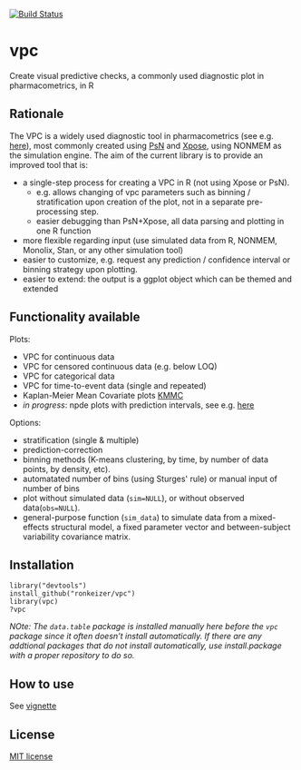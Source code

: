 [![Build Status](https://travis-ci.org/ronkeizer/vpc.svg?branch=master)](https://travis-ci.org/ronkeizer/vpc)

vpc
===

Create visual predictive checks, a commonly used diagnostic plot in pharmacometrics, in R 

## Rationale

The VPC is a widely used diagnostic tool in pharmacometrics (see e.g. [here](http://page-meeting.org/default.asp?abstract=1434)), most commonly created using [PsN](http://psn.sourceforge.net) and [Xpose](http://xpose.sourceforge.net), using NONMEM as the simulation engine. The aim of the current library is to provide an improved tool that is:

- a single-step process for creating a VPC in R (not using Xpose or PsN). 
  - e.g. allows changing of vpc parameters such as binning / stratification upon creation of the plot, not in a separate pre-processing step.
  - easier debugging than PsN+Xpose, all data parsing and plotting in one R function
- more flexible regarding input (use simulated data from R, NONMEM, Monolix, Stan, or any other simulation tool)
- easier to customize, e.g. request any prediction / confidence interval or binning strategy upon plotting.
- easier to extend: the output is a ggplot object which can be themed and extended

## Functionality available

Plots:
- VPC for continuous data
- VPC for censored continuous data (e.g. below LOQ)
- VPC for categorical data
- VPC for time-to-event data (single and repeated)
- Kaplan-Meier Mean Covariate plots [KMMC](http://page-meeting.org/pdf_assets/4280-2012-06%20PAGE%20KMMC.pdf)
- *in progress*: npde plots with prediction intervals, see e.g. [here](http://page-meeting.org/pdf_assets/9164-venise12_posternpde.pdf)

Options:
- stratification (single & multiple)
- prediction-correction
- binning methods (K-means clustering, by time, by number of data points, by density, etc).
- automatated number of bins (using Sturges' rule) or manual input of number of bins
- plot without simulated data (`sim=NULL`), or without observed data(`obs=NULL`).
- general-purpose function (`sim_data`) to simulate data from a mixed-effects structural model, a fixed parameter vector and between-subject variability covariance matrix.

## Installation

    library("devtools")
    install_github("ronkeizer/vpc")
    library(vpc)
    ?vpc
  
_NOte: The `data.table` package is installed manually here before the `vpc` package since it often doesn't install automatically. If there are any addtional packages that do not install automatically, use install.package with a proper repository to do so._ 

## How to use

See [vignette](http://ronkeizer.github.io/vpc/)

## License

[MIT license](http://opensource.org/licenses/MIT)
